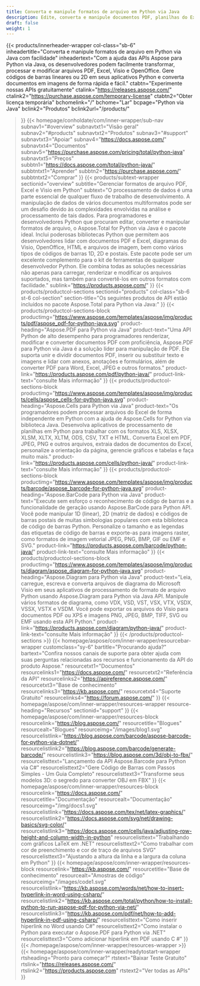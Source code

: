 ```yaml
---
title: Converta e manipule formatos de arquivo em Python via Java
description: Edite, converta e manipule documentos PDF, planilhas do Excel e diagramas do Visio ou gere códigos de barras 1D e 2D em Python via Java com APIs Aspose.
draft: false
weight: 1
---
```

{{< products/innerheader-wrapper col-class="sb-6"
  inheadertitle="Converta e manipule formatos de arquivo em Python via Java com facilidade"
  inheadertext="Com a ajuda das APIs Aspose para Python via Java, os desenvolvedores podem facilmente transformar, processar e modificar arquivos PDF, Excel, Visio e OpenOffice. Gere códigos de barras lineares ou 2D em seus aplicativos Python e converta documentos em imagens de forma rápida e fácil."
  ctabtn="Experimente nossas APIs gratuitamente"
  ctalink="https://releases.aspose.com/"
  ctalink2="https://purchase.aspose.com/temporary-license"
  ctabtn2="Obter licença temporária"
  bchomelink="/"
  bchome="Lar"
  bcpage="Python via Java"
  bclink2="Produtos"
  bclink2url="/products/"
  >}}
  {{< homepage/conholdate/com/inner-wrapper/sub-nav 
subnav1="#overview"
subnavtxt1="Visão geral" 
subnav2="#products"
subnavtxt2="Produtos" 
subnav3="#support"
subnavtxt3="Apoiar" 
subnav4="https://docs.aspose.com/"
subnavtxt4="Documentos" 
subnav5="https://purchase.aspose.com/pricing/total/python-java"
subnavtxt5="Preços" 
subbtn1="https://docs.aspose.com/total/python-java/"
subbtntxt1="Aprender"
subbtn2="https://purchase.aspose.com/"
subbtntxt2="Comprar"
>}}
   {{< products/subtext-wrapper sectionid="overview" 
   subtitle="Gerenciar formatos de arquivo PDF, Excel e Visio em Python"
   subtext="O processamento de dados é uma parte essencial de qualquer fluxo de trabalho de desenvolvimento. A manipulação de dados de vários documentos multiformatos pode ser um desafio devido às complexidades envolvidas na análise e processamento de tais dados. Para programadores e desenvolvedores Python que procuram editar, converter e manipular formatos de arquivo, o Aspose.Total for Python via Java é o pacote ideal. Inclui poderosas bibliotecas Python que permitem aos desenvolvedores lidar com documentos PDF e Excel, diagramas do Visio, OpenOffice, HTML e arquivos de imagem, bem como vários tipos de códigos de barras 1D, 2D e postais. Este pacote pode ser um excelente complemento para o kit de ferramentas de qualquer desenvolvedor Python. Ele combina todas as soluções necessárias não apenas para carregar, renderizar e modificar os arquivos suportados, mas também para convertê-los em outros formatos com facilidade."
   sublink="https://products.aspose.com/"
   >}} 
{{< products/productcol-sections
sectionid="products" 
col-class="sb-6 st-6 col-section"
section-title="Os seguintes produtos de API estão incluídos no pacote Aspose.Total para Python via Java:"
>}}
{{< products/productcol-sections-block
productimg="https://www.aspose.com/templates/aspose/img/products/pdf/aspose_pdf-for-python-java.svg"
product-heading="Aspose.PDF para Python via Java"
product-text="Uma API Python de alto desempenho para programadores renderizar, modificar e converter documentos PDF com proficiência, Aspose.PDF para Python via Java é a solução líder para manipulação de PDF. Ele suporta unir e dividir documentos PDF, inserir ou substituir texto e imagens e lidar com anexos, anotações e formulários, além de converter PDF para Word, Excel, JPEG e outros formatos."
product-link="https://products.aspose.com/pdf/python-java/"
product-link-text="consulte Mais informação"
>}}
{{< products/productcol-sections-block
productimg="https://www.aspose.com/templates/aspose/img/products/cells/aspose_cells-for-python-java.svg"
product-heading="Aspose.Cells para Python via Java"
product-text="Os programadores podem processar arquivos do Excel de forma independente em Python com a ajuda de Aspose.Cells for Python via biblioteca Java. Desenvolva aplicativos de processamento de planilhas em Python para trabalhar com os formatos XLS, XLSX, XLSM, XLTX, XLTM, ODS, CSV, TXT e HTML. Converta Excel em PDF, JPEG, PNG e outros arquivos, extraia dados de documentos do Excel, personalize a orientação da página, gerencie gráficos e tabelas e faça muito mais."
product-link="https://products.aspose.com/cells/python-java/"
product-link-text="consulte Mais informação"
>}}
{{< products/productcol-sections-block
productimg="https://www.aspose.com/templates/aspose/img/products/barcode/aspose_barcode-for-python-java.svg"
product-heading="Aspose.BarCode para Python via Java"
product-text="Execute sem esforço o reconhecimento de código de barras e a funcionalidade de geração usando Aspose.BarCode para Python API. Você pode manipular 1D (linear), 2D (matriz de dados) e códigos de barras postais de muitas simbologias populares com esta biblioteca de código de barras Python. Personalize o tamanho e as legendas das etiquetas de código de barras e exporte-as para imagens raster, como formatos de imagem vetorial JPEG, PNG, BMP, GIF ou EMF e SVG."
product-link="https://products.aspose.com/barcode/python-java/"
product-link-text="consulte Mais informação"
>}}
{{< products/productcol-sections-block
productimg="https://www.aspose.com/templates/aspose/img/products/diagram/aspose_diagram-for-python-java.svg"
product-heading="Aspose.Diagram para Python via Java"
product-text="Leia, carregue, escreva e converta arquivos de diagrama do Microsoft Visio em seus aplicativos de processamento de formato de arquivo Python usando Aspose.Diagram para Python via Java API. Manipule vários formatos de diagrama, como VDX, VSD, VST, VSX, VTX, VSDX, VSSX, VSTX e VSDM. Você pode exportar os arquivos do Visio para documentos PDF ou XPS e imagens PNG, JPEG, BMP, TIFF, SVG ou EMF usando esta API Python."
product-link="https://products.aspose.com/diagram/python-java/"
product-link-text="consulte Mais informação"
>}}
{{< /products/productcol-sections >}}
{{< homepage/aspose/com/inner-wrapper/resourcebar-wrapper
customclass="sy-6"
bartitle="Procurando ajuda?"
bartext="Confira nossos canais de suporte para obter ajuda com suas perguntas relacionadas aos recursos e funcionamento da API do produto Aspose."
resourcetxt1="Documentos"
resourcelinks1="https://docs.aspose.com/"
resourcetxt2="Referência da API"
resourcelinks2="https://apireference.aspose.com/"
resourcetxt3="Base de conhecimento"
resourcelinks3="https://kb.aspose.com/"
resourcetxt4="Suporte Gratuito"
resourcelinks4="https://forum.aspose.com/"
>}}
{{< homepage/aspose/com/inner-wrapper/resources-wrapper
resource-heading="Recursos"
sectionid="support"
>}}
{{< homepage/aspose/com/inner-wrapper/resources-block
resourcelink="https://blog.aspose.com/"
resourcetitle="Blogues"
resourcealt="Blogues"
resourceimg="/images/blog1.svg"
resourcelistlink="https://blog.aspose.com/barcode/aspose-barcode-for-python-via-dotnet/"
resourcelistlink2="https://blog.aspose.com/barcode/generate-barcode/"
resourcelistlink3="https://blog.aspose.com/3d/obj-to-fbx/"
resourcelisttext="Lançamento da API Aspose.Barcode para Python via C#"
resourcelisttext2="Gere Código de Barras com Passos Simples - Um Guia Completo"
resourcelisttext3="Transforme seus modelos 3D: o segredo para converter OBJ em FBX"
>}}
{{< homepage/aspose/com/inner-wrapper/resources-block
resourcelink="https://docs.aspose.com/"
resourcetitle="Documentação"
resourcealt="Documentação"
resourceimg="/img/docs1.svg"
resourcelistlink="https://docs.aspose.com/tex/net/latex-graphics/"
resourcelistlink2="https://docs.aspose.com/svg/net/drawing-basics/svg-color/"
resourcelistlink3="https://docs.aspose.com/cells/java/adjusting-row-height-and-column-width-in-python"
resourcelisttext="Trabalhando com gráficos LaTeX em .NET"
resourcelisttext2="Como trabalhar com cor de preenchimento e cor de traço de arquivos SVG"
resourcelisttext3="Ajustando a altura da linha e a largura da coluna em Python"
>}}
{{< homepage/aspose/com/inner-wrapper/resources-block
resourcelink="https://kb.aspose.com/"
resourcetitle="Base de conhecimento"
resourcealt="Amostras de código"
resourceimg="/images/code1.svg"
resourcelistlink="https://kb.aspose.com/words/net/how-to-insert-hyperlink-in-word-using-csharp/"
resourcelistlink2="https://kb.aspose.com/total/python/how-to-install-python-to-run-aspose-pdf-for-python-via-net/"
resourcelistlink3="https://kb.aspose.com/pdf/net/how-to-add-hyperlink-in-pdf-using-csharp/"
resourcelisttext="Como inserir hiperlink no Word usando C#"
resourcelisttext2="Como instalar o Python para executar o Aspose.PDF para Python via .NET"
resourcelisttext3="Como adicionar hiperlink em PDF usando C #"
>}}
{{< /homepage/aspose/com/inner-wrapper/resources-wrapper >}}
{{< homepage/aspose/com/inner-wrapper/readytostart-wrapper
rtsheading="Pronto para começar?"
rtstext="Baixar Teste Gratuito"
rtslink="https://releases.aspose.com/"
rtslink2="https://products.aspose.com"
rtstext2="Ver todas as APIs"
>}}
